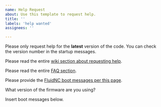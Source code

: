 ```yaml
---
name: Help Request
about: Use this template to request help.
title: ''
labels: 'help wanted'
assignees: ''

---
```


Please only request help for the **latest** version of the code. You can check the version number in the startup messages.

Please read the entire [wiki section about requesting help](https://github.com/bdring/FluidNC/wiki/Requesting-Help).

Please read the entire [FAQ section](https://github.com/bdring/FluidNC/wiki/FluidNC-FAQ).

Please provide the [FluidNC boot messages per this page](https://github.com/bdring/FluidNC/wiki/Requesting-Help#fluidnc-boot-messages).

What version of the firmware are you using?

Insert boot messages below.

